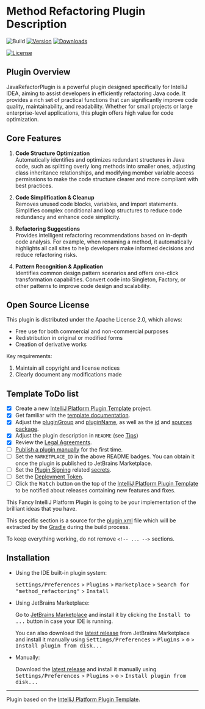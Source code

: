 
# Method Refactoring Plugin Description
![Build](https://github.com/MrKrabXie/method_refactoring/workflows/Build/badge.svg)
[![Version](https://img.shields.io/jetbrains/plugin/v/MARKETPLACE_ID.svg)](https://plugins.jetbrains.com/plugin/MARKETPLACE_ID)
[![Downloads](https://img.shields.io/jetbrains/plugin/d/MARKETPLACE_ID.svg)](https://plugins.jetbrains.com/plugin/MARKETPLACE_ID)

[![License](https://img.shields.io/badge/License-Apache%202.0-blue.svg)](https://opensource.org/licenses/Apache-2.0)
## Plugin Overview
JavaRefactorPlugin is a powerful plugin designed specifically for IntelliJ IDEA, aiming to assist developers in efficiently refactoring Java code. It provides a rich set of practical functions that can significantly improve code quality, maintainability, and readability. Whether for small projects or large enterprise-level applications, this plugin offers high value for code optimization.

## Core Features
1. **Code Structure Optimization**  
   Automatically identifies and optimizes redundant structures in Java code, such as splitting overly long methods into smaller ones, adjusting class inheritance relationships, and modifying member variable access permissions to make the code structure clearer and more compliant with best practices.

2. **Code Simplification & Cleanup**  
   Removes unused code blocks, variables, and import statements. Simplifies complex conditional and loop structures to reduce code redundancy and enhance code simplicity.

3. **Refactoring Suggestions**  
   Provides intelligent refactoring recommendations based on in-depth code analysis. For example, when renaming a method, it automatically highlights all call sites to help developers make informed decisions and reduce refactoring risks.

4. **Pattern Recognition & Application**  
   Identifies common design pattern scenarios and offers one-click transformation capabilities. Convert code into Singleton, Factory, or other patterns to improve code design and scalability.

## Open Source License
This plugin is distributed under the Apache License 2.0, which allows:
- Free use for both commercial and non-commercial purposes
- Redistribution in original or modified forms
- Creation of derivative works

Key requirements:
1. Maintain all copyright and license notices
2. Clearly document any modifications made



## Template ToDo list
- [x] Create a new [IntelliJ Platform Plugin Template][template] project.
- [X] Get familiar with the [template documentation][template].
- [X] Adjust the [pluginGroup](./gradle.properties) and [pluginName](./gradle.properties), as well as the [id](./src/main/resources/META-INF/plugin.xml) and [sources package](./src/main/kotlin).
- [X] Adjust the plugin description in `README` (see [Tips][docs:plugin-description])
- [X] Review the [Legal Agreements](https://plugins.jetbrains.com/docs/marketplace/legal-agreements.html?from=IJPluginTemplate).
- [ ] [Publish a plugin manually](https://plugins.jetbrains.com/docs/intellij/publishing-plugin.html?from=IJPluginTemplate) for the first time.
- [ ] Set the `MARKETPLACE_ID` in the above README badges. You can obtain it once the plugin is published to JetBrains Marketplace.
- [ ] Set the [Plugin Signing](https://plugins.jetbrains.com/docs/intellij/plugin-signing.html?from=IJPluginTemplate) related [secrets](https://github.com/JetBrains/intellij-platform-plugin-template#environment-variables).
- [ ] Set the [Deployment Token](https://plugins.jetbrains.com/docs/marketplace/plugin-upload.html?from=IJPluginTemplate).
- [ ] Click the <kbd>Watch</kbd> button on the top of the [IntelliJ Platform Plugin Template][template] to be notified about releases containing new features and fixes.

<!-- Plugin description -->
This Fancy IntelliJ Platform Plugin is going to be your implementation of the brilliant ideas that you have.

This specific section is a source for the [plugin.xml](/src/main/resources/META-INF/plugin.xml) file which will be extracted by the [Gradle](/build.gradle.kts) during the build process.

To keep everything working, do not remove `<!-- ... -->` sections. 
<!-- Plugin description end -->

## Installation

- Using the IDE built-in plugin system:
  
  <kbd>Settings/Preferences</kbd> > <kbd>Plugins</kbd> > <kbd>Marketplace</kbd> > <kbd>Search for "method_refactoring"</kbd> >
  <kbd>Install</kbd>
  
- Using JetBrains Marketplace:

  Go to [JetBrains Marketplace](https://plugins.jetbrains.com/plugin/MARKETPLACE_ID) and install it by clicking the <kbd>Install to ...</kbd> button in case your IDE is running.

  You can also download the [latest release](https://plugins.jetbrains.com/plugin/MARKETPLACE_ID/versions) from JetBrains Marketplace and install it manually using
  <kbd>Settings/Preferences</kbd> > <kbd>Plugins</kbd> > <kbd>⚙️</kbd> > <kbd>Install plugin from disk...</kbd>

- Manually:

  Download the [latest release](https://github.com/MrKrabXie/method_refactoring/releases/latest) and install it manually using
  <kbd>Settings/Preferences</kbd> > <kbd>Plugins</kbd> > <kbd>⚙️</kbd> > <kbd>Install plugin from disk...</kbd>


---
Plugin based on the [IntelliJ Platform Plugin Template][template].

[template]: https://github.com/JetBrains/intellij-platform-plugin-template
[docs:plugin-description]: https://plugins.jetbrains.com/docs/intellij/plugin-user-experience.html#plugin-description-and-presentation
